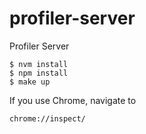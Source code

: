 # profiler-server

Profiler Server

```
$ nvm install
$ npm install
$ make up
```

If you use Chrome, navigate to

```
chrome://inspect/
```
